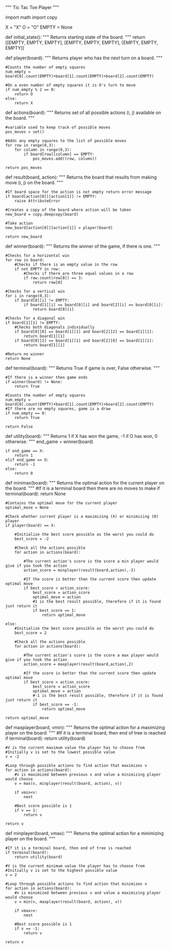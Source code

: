 """
Tic Tac Toe Player
"""

import math
import copy


X = "X"
O = "O"
EMPTY = None


def initial_state():
    """
    Returns starting state of the board.
    """
    return [[EMPTY, EMPTY, EMPTY],
            [EMPTY, EMPTY, EMPTY],
            [EMPTY, EMPTY, EMPTY]]


def player(board):
    """
    Returns player who has the next turn on a board.
    """
    
    #Counts the number of empty squares
    num_empty = board[0].count(EMPTY)+board[1].count(EMPTY)+board[2].count(EMPTY)
    
    #On a even number of empty squares it is O's turn to move
    if num_empty % 2 == 0:
        return O
    else:
        return X

def actions(board):
    """
    Returns set of all possible actions (i, j) available on the board.
    """
    
    #variable used to keep track of possible moves
    pos_moves = set()
    
    #Adds any empty squares to the list of possible moves
    for row in range(0,3):
        for column in range(0,3):
            if board[row][column] == EMPTY:
                pos_moves.add((row, column))
   
    return pos_moves

def result(board, action):
    """
    Returns the board that results from making move (i, j) on the board.
    """
    
    #If board space for the action is not empty return error message
    if board[action[0]][action[1]] != EMPTY:
        raise AttributeError
    
    #Creates a copy of the board where action will be taken
    new_board = copy.deepcopy(board)
    
    #Take action
    new_board[action[0]][action[1]] = player(board)
    
    return new_board
    
def winner(board):
    """
    Returns the winner of the game, if there is one.
    """
    
    #Checks for a horizontal win
    for row in board:
        #Checks if there is an empty value in the row
        if not EMPTY in row:
            #Checks if there are three equal values in a row
            if row.count(row[0]) == 3:
                return row[0]
    
    #Checks for a vertical win
    for i in range(0,3):
        if board[0][i] != EMPTY:
            if board[1][i] == board[0][i] and board[2][i] == board[0][i]:
                return board[0][i]
    
    #Checks for a diagonal win
    if board[1][1] != EMPTY:
        #Checks both diagonals individually
        if board[0][0] == board[1][1] and board[2][2] == board[1][1]:
            return board[1][1]
        if board[0][2] == board[1][1] and board[2][0] == board[1][1]:
            return board[1][1]
    
    #Return no winner
    return None
        
def terminal(board):
    """
    Returns True if game is over, False otherwise.
    """

    #If there is a winner then game ends    
    if winner(board) != None:
        return True
    
    #Counts the number of empty squares
    num_empty = board[0].count(EMPTY)+board[1].count(EMPTY)+board[2].count(EMPTY)
    #If there are no empty squares, game is a draw
    if num_empty == 0:
        return True
    
    return False

def utility(board):
    """
    Returns 1 if X has won the game, -1 if O has won, 0 otherwise.
    """
    end_game = winner(board)
    
    if end_game == X:
        return 1
    elif end_game == O:
        return -1
    else:
        return 0


def minimax(board):
    """
    Returns the optimal action for the current player on the board.
    """
    #If it is a terminal board then there are no moves to make
    if terminal(board):
        return None
    
    #Contains the optimal move for the current player
    optimal_move = None
    
    #Check whether current player is a maximizing (X) or minimizing (O) player
    if player(board) == X:
        
        #Initialize the best score possible as the worst you could do
        best_score = -2
        
        #Check all the actions possible
        for action in actions(board):
            
            #The current action's score is the score a min player would give if you took the action
            action_score = minplayer(result(board,action),-2)
            
            #If the score is better than the current score then update optimal move
            if best_score < action_score:
                best_score = action_score
                optimal_move = action
                #1 is the best result possible, therefore if it is found just return it
                if best_score == 1:
                    return optimal_move
        
    else:
        #Initialize the best score possible as the worst you could do
        best_score = 2
        
        #Check all the actions possible
        for action in actions(board):
            
            #The current action's score is the score a max player would give if you took the action
            action_score = maxplayer(result(board,action),2)
            
            #If the score is better than the current score then update optimal move
            if best_score > action_score:
                best_score = action_score
                optimal_move = action
                #-1 is the best result possible, therefore if it is found just return it
                if best_score == -1:
                    return optimal_move
        
    return optimal_move

def maxplayer(board, vmin):
    """
    Returns the optimal action for a maximizing player on the board.
    """
    #If it is a terminal board, then end of tree is reached
    if terminal(board):
        return utility(board)
    
    #V is the current maximum value the player has to choose from
    #Initially v is set to the lowest possible value
    v = -2
    
    #Loop through possible actions to find action that maximizes v
    for action in actions(board):
        #v is maximized between previous v and value a minimizing player would choose
        v = max(v, minplayer(result(board, action), v))
        
        if vmin<v:
            next
        
        #Best score possible is 1
        if v == 1:
            return v

    return v

def minplayer(board, vmax):
    """
    Returns the optimal action for a minimizing player on the board.
    """
    
    #If it is a terminal board, then end of tree is reached
    if terminal(board):
        return utility(board)
    
    #V is the current minimum value the player has to choose from
    #Initially v is set to the highest possible value
    v = 2
    
    #Loop through possible actions to find action that minimizes v
    for action in actions(board):
        #v is minimized between previous v and value a maximizing player would choose
        v = min(v, maxplayer(result(board, action), v))
        
        if vmax>v:
            next
        
        #Best score possible is 1
        if v == -1:
            return v

    return v
